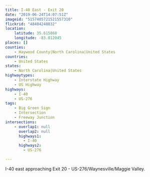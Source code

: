```yaml
---
title: I-40 East - Exit 20
date: "2019-06-24T14:07:51Z"
imageid: "5157405721521557310"
flickrid: "48404248832"
location:
    latitude: 35.615868
    longitude: -83.012045
places: []
counties:
    - Haywood County|North Carolina|United States
countries:
    - United States
states:
    - North Carolina|United States
highwaytypes:
    - Interstate Highway
    - US Highway
highways:
    - I-40
    - US-276
tags:
    - Big Green Sign
    - Intersection
    - Freeway Junction
intersections:
    - overlap1: null
      overlap2: null
      highways1:
        - I-40
      highways2:
        - US-276

---
```

I-40 east approaching Exit 20 - US-276/Waynesville/Maggie Valley.